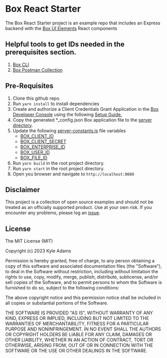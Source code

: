 # Box React Starter
The Box React Starter project is an example repo that includes an Express backend with the [Box UI Elements](https://github.com/box/box-ui-elements) React components


## Helpful tools to get IDs needed in the prerequisites section.
1. [Box CLI](https://developer.box.com/guides/tooling/cli/)
2. [Box Postman Collection](https://developer.box.com/guides/tooling/postman/)

## Pre-Requisites

1. Clone this github repo.
2. Run `yarn install` to install dependencies
3. Create and authorize a Client Credentials Grant Application in the [Box Developer Console](https://account.box.com/developers/services) using the following [Setup Guide.](https://developer.box.com/guides/authentication/client-credentials/client-credentials-setup/)
4. Copy the generated *_config.json Box application file to the [server directory](/server).
5. Update the following [server-constants.js](/server-constants.js) file variables
    * [BOX_CLIENT_ID](https://github.com/kylefernandadams/box-react-starter/blob/main/server-constants.js#L7)
    * [BOX_CLIENT_SECRET](https://github.com/kylefernandadams/box-react-starter/blob/main/server-constants.js#L8)
    * [BOX_ENTERPRISE_ID](https://github.com/kylefernandadams/box-react-starter/blob/main/server-constants.js#L9)
    * [BOX_USER_ID](https://github.com/kylefernandadams/box-react-starter/blob/main/server-constants.js#L10)
    * [BOX_FILE_ID](https://github.com/kylefernandadams/box-react-starter/blob/main/server-constants.js#L11)
6. Run `yarn build` in the root project directory.
7. Run `yarn start` in the root project directory.
8. Open you browser and navigate to `http://localhost:8080`


## Disclaimer
This project is a collection of open source examples and should not be treated as an officially supported product. Use at your own risk. If you encounter any problems, please log an [issue](https://github.com/kylefernandadams/box-react-starter/issues).

## License

The MIT License (MIT)

Copyright (c) 2023 Kyle Adams

Permission is hereby granted, free of charge, to any person obtaining a copy of this software and associated documentation files (the "Software"), to deal in the Software without restriction, including without limitation the rights to use, copy, modify, merge, publish, distribute, sublicense, and/or sell copies of the Software, and to permit persons to whom the Software is furnished to do so, subject to the following conditions:

The above copyright notice and this permission notice shall be included in all copies or substantial portions of the Software.

THE SOFTWARE IS PROVIDED "AS IS", WITHOUT WARRANTY OF ANY KIND, EXPRESS OR IMPLIED, INCLUDING BUT NOT LIMITED TO THE WARRANTIES OF MERCHANTABILITY, FITNESS FOR A PARTICULAR PURPOSE AND NONINFRINGEMENT. IN NO EVENT SHALL THE AUTHORS OR COPYRIGHT HOLDERS BE LIABLE FOR ANY CLAIM, DAMAGES OR OTHER LIABILITY, WHETHER IN AN ACTION OF CONTRACT, TORT OR OTHERWISE, ARISING FROM, OUT OF OR IN CONNECTION WITH THE SOFTWARE OR THE USE OR OTHER DEALINGS IN THE SOFTWARE.